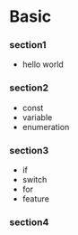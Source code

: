 # Basic

### section1
- hello world

### section2
- const  
- variable  
- enumeration  

### section3
- if
- switch
- for
- feature  

### section4
